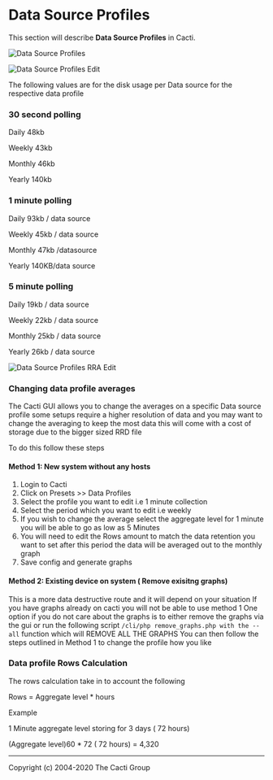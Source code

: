 # Data Source Profiles

This section will describe **Data Source Profiles** in Cacti.

![Data Source Profiles](images/data-source-profiles.png)

![Data Source Profiles Edit](images/data-source-profiles-edit1.png)

The following values are for the disk usage per Data source for the respective
data profile

### 30 second polling

Daily 48kb

Weekly 43kb

Monthly 46kb

Yearly 140kb

### 1 minute polling

Daily 93kb / data source

Weekly 45kb / data source

Monthly 47kb /datasource

Yearly 140KB/data source

### 5 minute polling

Daily 19kb / data source

Weekly 22kb / data source

Monthly 25kb / data source

Yearly 26kb / data source

![Data Source Profiles RRA Edit](images/data-source-profiles-edit2.png)

### Changing data profile averages 

The Cacti GUI allows you to change the averages on a specific Data source profile
some setups require a higher resolution of data and you may want to change the averaging to
keep the most data this will come with a cost of storage due to the bigger sized RRD file

To do this follow these steps

#### Method 1: New system without any hosts

1. Login to Cacti
2. Click on Presets >> Data Profiles
3. Select the profile you want to edit i.e 1 minute collection
4. Select the period which you want to edit i.e weekly 
5. If you wish to change the average select the aggregate level for 1 minute
you will be able to go as low as 5 Minutes
6. You will need to edit the Rows amount to match the data retention you want 
to set after this period the data will be averaged out to the monthly graph
7. Save config and generate graphs


#### Method 2: Existing device on system ( Remove exisitng graphs)

This is a more data destructive route and it will depend on your situation
If you have graphs already on cacti you will not be able to use method 1
One option if you do not care about the graphs is to either remove the graphs via the gui
or run the following script `/cli/php remove_graphs.php with the --all` function which will REMOVE ALL THE GRAPHS
You can then follow the steps outlined in Method 1 to change the profile how you like


### Data profile Rows Calculation

The rows calculation take in to account the following 

Rows = Aggregate level * hours 

Example

1 Minute aggregate level storing for 3 days ( 72 hours) 

(Aggregate level)60 * 72 ( 72 hours) = 4,320

---
Copyright (c) 2004-2020 The Cacti Group
